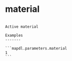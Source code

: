 # material

````{property} property Parameters.material: int

Active material

Examples
-------

```mapdl.parameters.material
1
```


````